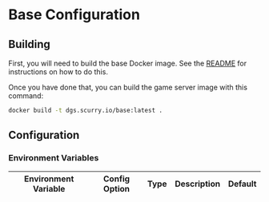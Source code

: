 # Base Configuration

## Building

First, you will need to build the base Docker image. See the [README](../base/README.md) for instructions on how to do this.

Once you have done that, you can build the game server image with this command:

```bash
docker build -t dgs.scurry.io/base:latest .
```

## Configuration

### Environment Variables

| Environment Variable | Config Option | Type | Description | Default |
| -------------------- | ------------- | ---- | ----------- | ------- |

